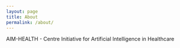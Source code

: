 ```yaml
---
layout: page
title: About
permalink: /about/
---
```


AIM-HEALTH - Centre Initiative for Artificial Intelligence in Healthcare

[aim-healh-organization]: https://github.com/aim-health
